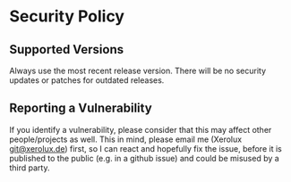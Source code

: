 # Security Policy

## Supported Versions

Always use the most recent release version. 
There will be no security updates or patches for outdated releases.

## Reporting a Vulnerability

If you identify a vulnerability, please consider that this may affect other
people/projects as well. This in mind, please email me (Xerolux
<git@xerolux.de>) first, so I can react and hopefully fix the issue,
before it is published to the public (e.g. in a github issue) and could be
misused by a third party.

